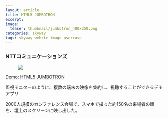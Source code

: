 ```yaml
---
layout: article
title: HTML5 JUMBOTRON
excerpt: 
image:
  teaser: thumbnail/jumbotron_400x250.png
categories: skyway
tags: skyway webrtc image usercase
---
```


### NTTコミュニケーションズ

<figure>
	<a href="https://jt.skyway.io/" target="_blank"><img src="{{ site.url | replace_first: 'http://', '//' | replace_first: 'https://', '//' }}{{ site.baseurl }}/images/pages/jumbotron.png"></a>
</figure>

<a href="https://jt.skyway.io/" target="_blank" class="btn-info">Demo: HTML5 JUMBOTRON</a>

監視モニターのように、複数の端末の映像を集約し、視聴することができるデモアプリ

2000人規模のカンファレンス会場で、スマホで撮った約150名の来場者の顔を、壇上のスクリーンに映し出した。
